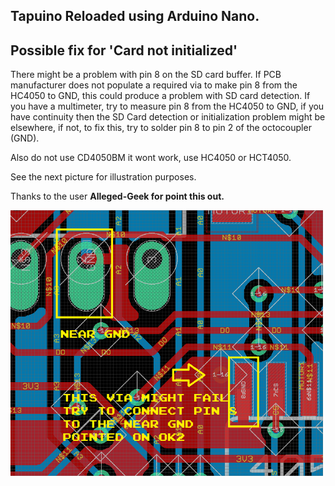 ## Tapuino Reloaded using Arduino Nano.

## Possible fix for 'Card not initialized'

There might be a problem with pin 8 on the SD card buffer. If PCB manufacturer does not populate a required via to make pin 8 from the HC4050 to GND, this could produce a problem with SD card detection. If you have a multimeter, try to measure pin 8 from the HC4050 to GND, if you have continuity then the SD Card detection or initialization problem might be elsewhere, if not, to fix this, try to solder pin 8 to pin 2 of the octocoupler (GND). 

Also do not use CD4050BM it wont work, use HC4050 or HCT4050.

See the next picture for illustration purposes.

Thanks to the user <b>Alleged-Geek<b/> for point this out.

<img src="https://github.com/arananet/Tapuino-Reloaded/blob/master/images/tapufix.png?raw=true" width="500">
